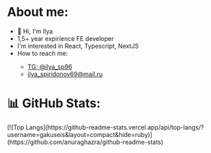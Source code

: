<h1>About me:</h1>
<ul>
  <li>👋 Hi, I'm Ilya</li> 
  <li>1,5+ year expirience FE developer</li>
  <li>I'm interested in React, Typescript, NextJS</li>
  <li>How to reach me:</li>
  <ul>
    <li><a href="https://t.me/ilya_sp96">TG: @ilya_sp96</a></li>
    <li><a href="mailto:ilya_spiridonov69@mail.ru">ilya_spiridonov69@mail.ru</a></li>
  </ul>
</ul>
<h1>📊 GitHub Stats:</h1>
[![Top Langs](https://github-readme-stats.vercel.app/api/top-langs/?username=gakuseis&layout=compact&hide=ruby)](https://github.com/anuraghazra/github-readme-stats)

<!--
**GakuseiS/GakuseiS** is a ✨ _special_ ✨ repository because its `README.md` (this file) appears on your GitHub profile.

Here are some ideas to get you started:

- 🔭 I’m currently working on ...
- 🌱 I’m currently learning ...
- 👯 I’m looking to collaborate on ...
- 🤔 I’m looking for help with ...
- 💬 Ask me about ...
- 📫 How to reach me: ...
- 😄 Pronouns: ...
- ⚡ Fun fact: ...
-->
